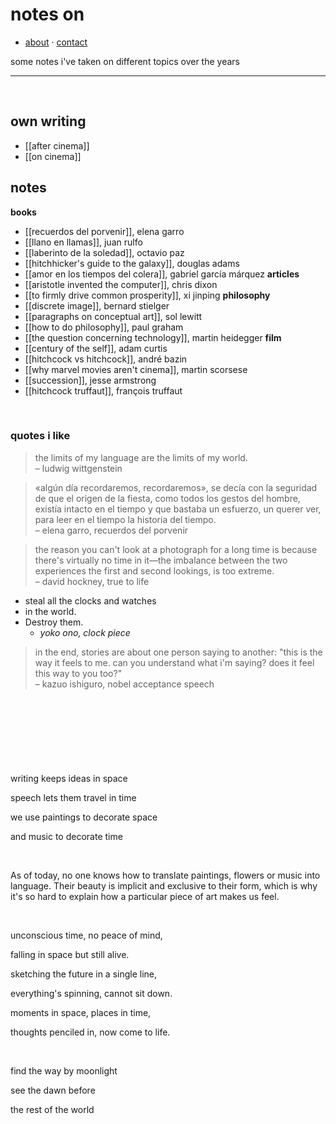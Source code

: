# notes on

- [about](https://edugon.studio/things) · [contact](mailto:e@edugon.studio)

some notes i've taken on different topics over the years

- --- 

⠀  

## own writing
- [[after cinema]]
- [[on cinema]]

## notes
**books**
- [[recuerdos del porvenir]], elena garro
- [[llano en llamas]], juan rulfo
- [[laberinto de la soledad]], octavio paz
- [[hitchhicker's guide to the galaxy]], douglas adams
- [[amor en los tiempos del colera]], gabriel garcía márquez
**articles**
- [[aristotle invented the computer]], chris dixon
- [[to firmly drive common prosperity]], xi jinping
**philosophy**
- [[discrete image]], bernard stielger
- [[paragraphs on conceptual art]], sol lewitt
- [[how to do philosophy]], paul graham
- [[the question concerning technology]], martin heidegger
**film**
- [[century of the self]], adam curtis
- [[hitchcock vs hitchcock]], andré bazin
- [[why marvel movies aren't cinema]], martin scorsese
- [[succession]], jesse armstrong
- [[hitchcock truffaut]], françois truffaut

 
⠀ ⠀ 
⠀ ⠀ 
### quotes i like

> the limits of my language are the limits of my world.  
    – ludwig wittgenstein


> «algún día recordaremos, recordaremos», se decía con la seguridad de que el origen de la fiesta, como todos los gestos del hombre, existía intacto en el tiempo y que bastaba un esfuerzo, un querer ver, para leer en el tiempo la historia del tiempo.  
	– elena garro, recuerdos del porvenir


> the reason you can't look at a photograph for a long time is because there's virtually no time in it—the imbalance between the two experiences the first and second lookings, is too extreme.  
    – david hockney, true to life


- steal all the clocks and watches  
- in the world.  
- Destroy them.  
	- *yoko ono, clock piece*


> in the end, stories are about one person saying to another: "this is the way it feels to me. can you understand what i'm saying? does it feel this way to you too?"  
    – kazuo ishiguro, nobel acceptance speech

 
⠀ ⠀ 
⠀ ⠀ 
---

⠀ ⠀ 
 
 
⠀ ⠀ 

writing keeps ideas in space  

speech lets them travel in time  

we use paintings to decorate space  

and music to decorate time
 
⠀ ⠀ 
⠀ ⠀ 
 
As of today, no one knows how to translate paintings, flowers or music into language. Their beauty is implicit and exclusive to their form, which is why it's so hard to explain how a particular piece of art makes us feel.
 
⠀ ⠀ 
⠀ ⠀ 
 
unconscious time, no peace of mind,  

falling in space but still alive.  

sketching the future in a single line,  

everything's spinning, cannot sit down.  

moments in space, places in time,  

thoughts penciled in, now come to life.
 
⠀ ⠀ 
⠀ ⠀ 
 
find the way by moonlight  

see the dawn before  

the rest of the world  
 
⠀ ⠀ 
⠀ ⠀ 


